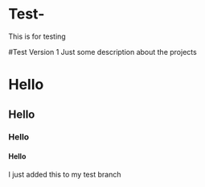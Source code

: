 # Test-
This is for testing

#Test Version 1 
Just some description about the projects 


# Hello 
## Hello 
### Hello 
#### Hello 


 I just added this to my test branch 
